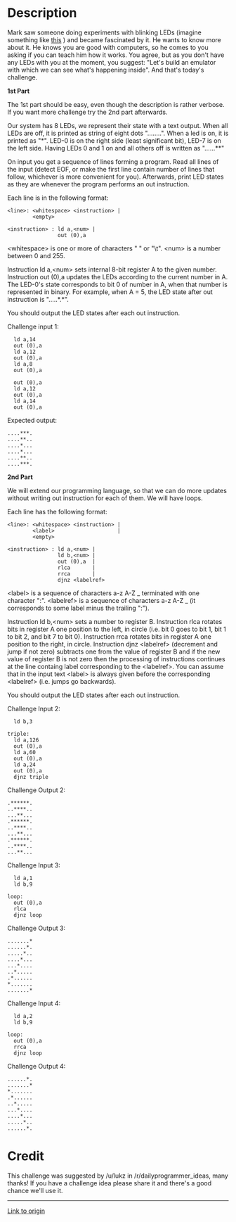 # Description

Mark saw someone doing experiments with blinking LEDs (imagine something like [this](http://www.batsocks.co.uk/readme/XMegaExamples.htm#Sweep) ) and became fascinated by it.
He wants to know more about it. He knows you are good with computers, so he comes to
you asking if you can teach him how it works. You agree, but as you don't have any
LEDs with you at the moment, you suggest: "Let's build an emulator with which we can
see what's happening inside". And that's today's challenge.

**1st Part**

The 1st part should be easy, even though the description is rather verbose. If you want
more challenge try the 2nd part afterwards.

Our system has 8 LEDs, we represent their state with a text output. When
all LEDs are off, it is printed as string of eight dots "........". When a led is on,
it is printed as "\*". LED-0 is on the right side (least significant bit), LED-7 is on the
left side. Having LEDs 0 and 1 on and all others off is written as "......\**"

On input you get a sequence of lines forming a program. Read all lines of the input (detect
EOF, or make the first line contain number of lines that follow, whichever is more convenient
for you). Afterwards, print LED states as they are whenever the program performs an out instruction.

Each line is in the following format:

    <line>: <whitespace> <instruction> |
            <empty>

    <instruction> : ld a,<num> |
                    out (0),a

&lt;whitespace&gt; is one or more of characters " " or "\t". &lt;num&gt; is a number between 0 and 255.

Instruction ld a,&lt;num&gt; sets internal 8-bit register A to the given number.
Instruction out (0),a updates the LEDs according to the current number in A.
The LED-0's state corresponds to bit 0 of number in A, when that number is represented
in binary. For example, when A = 5, the LED state after out instruction is ".....\*.*".

You should output the LED states after each out instruction.

Challenge input 1:

      ld a,14
      out (0),a
      ld a,12
      out (0),a
      ld a,8
      out (0),a

      out (0),a
      ld a,12
      out (0),a
      ld a,14
      out (0),a

Expected output:

    ....***.
    ....**..
    ....*...
    ....*...
    ....**..
    ....***.


**2nd Part**

We will extend our programming language, so that we can do more updates without
writing out instruction for each of them. We will have loops.

Each line has the following format:

    <line>: <whitespace> <instruction> |
            <label>                    |
            <empty>

    <instruction> : ld a,<num> |
                    ld b,<num> |
                    out (0),a  |
                    rlca       |
                    rrca       |
                    djnz <labelref>

&lt;label&gt; is a sequence of characters a-z A-Z _ terminated with one character ":".
&lt;labelref&gt; is a sequence of characters a-z A-Z _ (it corresponds to some label minus
the trailing ":").

Instruction ld b,&lt;num&gt; sets a number to register B. Instruction rlca rotates bits in
register A one position to the left, in circle (i.e. bit 0 goes to bit 1, bit 1 to bit 2,
and bit 7 to bit 0). Instruction rrca rotates bits in register A one position to the
right, in circle.
Instruction djnz &lt;labelref&gt; (decrement and jump if not zero)
subtracts one from the value of register B and if the new value of register B is not
zero then the processing of instructions continues at the line containg label
corresponding to the &lt;labelref&gt;. You can assume that in the input text &lt;label&gt; is always
given before the corresponding &lt;labelref&gt; (i.e. jumps go backwards).

You should output the LED states after each out instruction.

Challenge Input 2:

      ld b,3

    triple:
      ld a,126
      out (0),a
      ld a,60
      out (0),a
      ld a,24
      out (0),a
      djnz triple

Challenge Output 2:

    .******.
    ..****..
    ...**...
    .******.
    ..****..
    ...**...
    .******.
    ..****..
    ...**...


Challenge Input 3:

      ld a,1
      ld b,9

    loop:
      out (0),a
      rlca
      djnz loop

Challenge Output 3:

    .......*
    ......*.
    .....*..
    ....*...
    ...*....
    ..*.....
    .*......
    *.......
    .......*

Challenge Input 4:

      ld a,2
      ld b,9

    loop:
      out (0),a
      rrca
      djnz loop

Challenge Output 4:

    ......*.
    .......*
    *.......
    .*......
    ..*.....
    ...*....
    ....*...
    .....*..
    ......*.

# Credit

This challenge was suggested by /u/lukz in /r/dailyprogrammer_ideas, many thanks! If you have a challenge idea please share it and there's a good chance we'll use it.

---

[Link to origin](https://www.reddit.com/r/dailyprogrammer/5as91q)